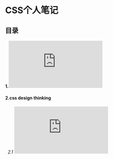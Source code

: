 CSS个人笔记
====
目录
----
#### 1.![margin和padding](https://github.com/Acegem/css/blob/master/tmp/margin&padding.md)
#### 2.css design thinking
###### &nbsp; 2.1 ![不建议用 *{margin: 0px;padding: 0px;} 这种写法](https://github.com/Acegem/css/blob/master/tmp/css%20design%20thinking_1.md)
